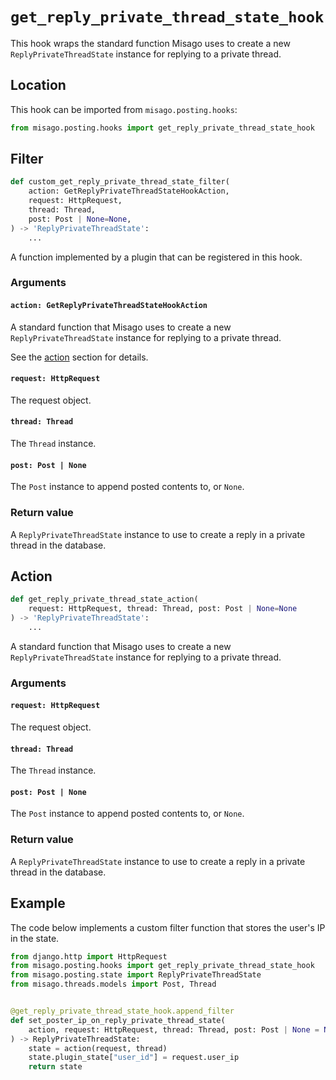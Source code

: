 # `get_reply_private_thread_state_hook`

This hook wraps the standard function Misago uses to create a new `ReplyPrivateThreadState` instance for replying to a private thread.


## Location

This hook can be imported from `misago.posting.hooks`:

```python
from misago.posting.hooks import get_reply_private_thread_state_hook
```


## Filter

```python
def custom_get_reply_private_thread_state_filter(
    action: GetReplyPrivateThreadStateHookAction,
    request: HttpRequest,
    thread: Thread,
    post: Post | None=None,
) -> 'ReplyPrivateThreadState':
    ...
```

A function implemented by a plugin that can be registered in this hook.


### Arguments

#### `action: GetReplyPrivateThreadStateHookAction`

A standard function that Misago uses to create a new `ReplyPrivateThreadState` instance for replying to a private thread.

See the [action](#action) section for details.


#### `request: HttpRequest`

The request object.


#### `thread: Thread`

The `Thread` instance.


#### `post: Post | None`

The `Post` instance to append posted contents to, or `None`.


### Return value

A `ReplyPrivateThreadState` instance to use to create a reply in a private thread in the database.


## Action

```python
def get_reply_private_thread_state_action(
    request: HttpRequest, thread: Thread, post: Post | None=None
) -> 'ReplyPrivateThreadState':
    ...
```

A standard function that Misago uses to create a new `ReplyPrivateThreadState` instance for replying to a private thread.


### Arguments

#### `request: HttpRequest`

The request object.


#### `thread: Thread`

The `Thread` instance.


#### `post: Post | None`

The `Post` instance to append posted contents to, or `None`.


### Return value

A `ReplyPrivateThreadState` instance to use to create a reply in a private thread in the database.


## Example

The code below implements a custom filter function that stores the user's IP in the state.

```python
from django.http import HttpRequest
from misago.posting.hooks import get_reply_private_thread_state_hook
from misago.posting.state import ReplyPrivateThreadState
from misago.threads.models import Post, Thread


@get_reply_private_thread_state_hook.append_filter
def set_poster_ip_on_reply_private_thread_state(
    action, request: HttpRequest, thread: Thread, post: Post | None = None
) -> ReplyPrivateThreadState:
    state = action(request, thread)
    state.plugin_state["user_id"] = request.user_ip
    return state
```